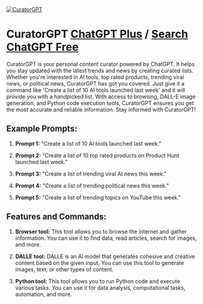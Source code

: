 
[![CuratorGPT](null)](https://chat.openai.com/g/g-3Df4zQppr-curatorgpt)

# CuratorGPT [ChatGPT Plus](https://chat.openai.com/g/g-3Df4zQppr-curatorgpt) / [Search ChatGPT Free](https://gptcall.net/index.html#/?search=CuratorGPT)

CuratorGPT is your personal content curator powered by ChatGPT. It helps you stay updated with the latest trends and news by creating curated lists. Whether you're interested in AI tools, top rated products, trending viral news, or political news, CuratorGPT has got you covered. Just give it a command like 'Create a list of 10 AI tools launched last week' and it will provide you with a handpicked list. With access to browsing, DALL-E image generation, and Python code execution tools, CuratorGPT ensures you get the most accurate and reliable information. Stay informed with CuratorGPT!

## Example Prompts:

1. **Prompt 1:** "Create a list of 10 AI tools launched last week."

2. **Prompt 2:** "Create a list of 10 top rated products on Product Hunt launched last week."

3. **Prompt 3:** "Create a list of trending viral AI news this week."

4. **Prompt 4:** "Create a list of trending political news this week."

5. **Prompt 5:** "Create a list of trending topics on YouTube this week."


## Features and Commands:

1. **Browser tool:** This tool allows you to browse the internet and gather information. You can use it to find data, read articles, search for images, and more.

2. **DALLE tool:** DALLE is an AI model that generates cohesive and creative content based on the given input. You can use this tool to generate images, text, or other types of content.

3. **Python tool:** This tool allows you to run Python code and execute various tasks. You can use it for data analysis, computational tasks, automation, and more.


